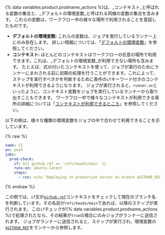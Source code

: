 {% data variables.product.prodname_actions %}は、_コンテキスト_と呼ばれる変数の集合と、_デフォルトの環境変数_と呼ばれる同様の変数の集合を含みます。 これらの変数は、ワークフロー中の様々な場所で利用されることを意図したものです。

- **デフォルトの環境変数:** これらの変数は、ジョブを実行しているランナー上にのみ存在します。 詳しい情報については、「[デフォルトの環境変数](/actions/reference/environment-variables#default-environment-variables)」を参照してください。
- **コンテキスト:** ほとんどのコンテキストはワークフローの任意の場所で利用できます。これは、_デフォルトの環境変数_が利用できない場所も含みます。 たとえば、式の付いたコンテキストを使って、ジョブが実行のためにランナーにまわされる前に初期の処理を行うことができます。これによって、ステップを実行すべきかを判断するために条件の`if`キーワード付きのコンテキストが利用できるようになります。 ジョブが実行されると、`runner.os`といったように、コンテキスト変数をジョブを実行しているランナーから取り出すこともできます。 ワークフロー中で様々なコンテキストが利用できる場所の詳細については「[コンテキストが利用できるところ](/actions/reference/context-and-expression-syntax-for-github-actions#context-availability)」を参照してください。

以下の例は、様々な種類の環境変数をジョブの中で合わせて利用できることを示しています。

{% raw %}
```yaml
name: CI
on: push
jobs:
  prod-check:
    if: ${{ github.ref == 'refs/heads/main' }}
    runs-on: ubuntu-latest
    steps:
      - run: echo "Deploying to production server on branch $GITHUB_REF"
```
{% endraw %}

この例では、`if`文が[`github.ref`](/actions/reference/context-and-expression-syntax-for-github-actions#github-context)コンテキストをチェックして現在のブランチ名を判断しています。その名前が`refs/heads/main`であれば、以降のステップが実行されます。 この`if`チェックが{% data variables.product.prodname_actions %}で処理されたなら、その結果が`true`の場合にのみジョブがランナーに送信されます。 ジョブがランナーに送信されると、ステップが実行され、環境変数の[`$GITHUB_REF`](/actions/reference/environment-variables#default-environment-variables)をランナーから参照します。
